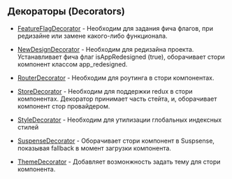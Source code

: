 ## Декораторы (Decorators)

- [FeatureFlagDecorator](/src/shared/config/storybook/FeatureFlagDecorator) - Необходим для задания фича флагов, при редизайне или замене какого-либо функционала.

- [NewDesignDecorator](/src/shared/config/storybook/NewDesignDecorator) - Необходим для редизайна проекта. Устанавливает фича флаг isAppRedesigned (true), оборачивает стори компонент классом app_redesigned.

- [RouterDecorator](/src/shared/config/storybook/RouterDecorator) - Необходим для роутинга в стори компонентах.

- [StoreDecorator](/src/shared/config/storybook/StoreDecorator) - Необходим для поддержки redux в стори компонентах. Декоратор принимает часть стейта, и, оборачивает компонент стор провайдером.

- [StyleDecorator](/src/shared/config/storybook/StyleDecorator) - Необходим для утилизации глобальных индексных стилей

- [SuspenseDecorator](/src/shared/config/storybook/SuspenseDecorator) - Оборачивает стори компонент в Suspsense, показывая fallback в момент загрузки компонента.

- [ThemeDecorator](/src/shared/config/storybook/ThemeDecorator) - Добавляет возмонжность задать тему для стори компонента.
